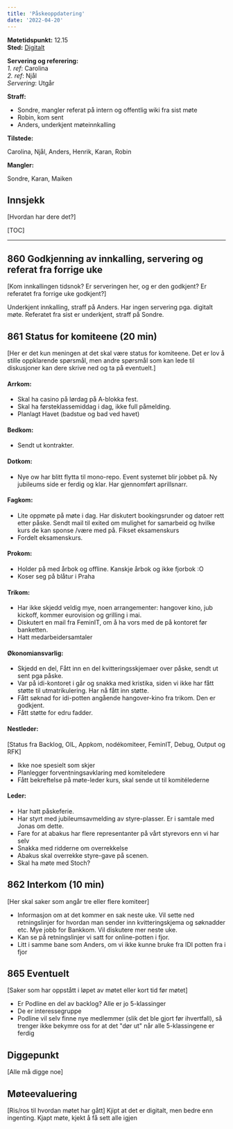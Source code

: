 ```yaml
---
title: 'Påskeoppdatering'
date: '2022-04-20'
---
```


**Møtetidspunkt:** 12.15  
**Sted:** [Digitalt](https://meet.google.com/xky-nucu-kwt)

**Servering og referering:**  
*1. ref*: Carolina  
*2. ref*: Njål  
*Servering*:  Utgår  


**Straff:**  

- Sondre, mangler referat på intern og offentlig wiki fra sist møte
- Robin, kom sent
- Anders, underkjent møteinnkalling

**Tilstede:** 

Carolina, Njål, Anders, Henrik, Karan, Robin

**Mangler:** 

Sondre, Karan, Maiken

## Innsjekk
[Hvordan har dere det?]

[TOC]

- - -

## 860 Godkjenning av innkalling, servering og referat fra forrige uke
[Kom innkallingen tidsnok? Er serveringen her, og er den godkjent? Er referatet fra forrige uke godkjent?]  

Underkjent innkalling, straff på Anders. Har ingen servering pga. digitalt møte.
Referatet fra sist er underkjent, straff på Sondre.

## 861 Status for komiteene (20 min)
[Her er det kun meningen at det skal være status for komiteene. Det er lov å stille oppklarende spørsmål, men andre spørsmål som kan lede til diskusjoner kan dere skrive ned og ta på eventuelt.]

#### Arrkom:
- Skal ha casino på lørdag på A-blokka fest.
- Skal ha førsteklassemiddag i dag, ikke full påmelding.
- Planlagt Havet (badstue og bad ved havet)

#### Bedkom:  
- Sendt ut kontrakter.

#### Dotkom:
- Nye ow har blitt flytta til mono-repo. Event systemet blir jobbet på. Ny jubileums side er ferdig og klar. Har gjennomført aprillsnarr.

#### Fagkom:  
 - Lite oppmøte på møte i dag. Har diskutert bookingsrunder og datoer rett etter påske. Sendt mail til exited om mulighet for samarbeid og hvilke kurs de kan sponse /være med på. Fikset eksamenskurs
- Fordelt eksamenskurs.
#### Prokom:  
- Holder på med årbok og offline. Kanskje årbok og ikke fjorbok :O 
- Koser seg på blåtur i Praha
#### Trikom:  
- Har ikke skjedd veldig mye, noen arrangementer: hangover kino, jub kickoff, kommer eurovision og grilling i mai. 
- Diskutert en mail fra FeminIT, om å ha vors med de på kontoret før banketten. 
- Hatt medarbeidersamtaler

#### Økonomiansvarlig:
- Skjedd en del, Fått inn en del kvitteringsskjemaer over påske, sendt ut sent pga påske.
- Var på idi-kontoret i går og  snakka med kristika, siden vi ikke har fått støtte til utmatrikulering. Har nå fått inn støtte.
- Fått søknad for idi-potten angående hangover-kino fra trikom. Den er godkjent.
- Fått støtte for edru fadder.

#### Nestleder: 
[Status fra Backlog, OIL, Appkom, nodékomiteer, FeminIT, Debug, Output og RFK]
- Ikke noe spesielt som skjer
- Planlegger forventningsavklaring med komiteledere
- Fått bekreftelse på møte-leder kurs, skal sende ut til komitélederne
#### Leder:
- Har hatt påskeferie.
- Har styrt med jubileumsavmelding av styre-plasser. Er i samtale med Jonas om dette.
- Fare for at abakus har flere representanter på vårt styrevors enn vi har selv
- Snakka med ridderne om overrekkelse
- Abakus skal overrekke styre-gave på scenen.
- Skal ha møte med Stoch?

## 862 Interkom (10 min) 
[Her skal saker som angår tre eller flere komiteer]  
- Informasjon om at det kommer en sak neste uke. Vil sette ned retningslinjer for hvordan man sender inn kvitteringskjema og søknadder etc. Mye jobb for Bankkom. Vil diskutere mer neste uke.
- Kan se på retningslinjer vi satt for online-potten i fjor.
- Litt i samme bane som Anders, om vi ikke kunne bruke fra IDI potten fra i fjor

## 865 Eventuelt
[Saker som har oppstått i løpet av møtet eller kort tid før møtet]
- Er Podline en del av backlog? Alle er jo 5-klassinger
- De er interessegruppe
- Podline vil selv finne nye medlemmer (slik det ble gjort før ihvertfall), så trenger ikke bekymre oss for at det "dør ut" når alle 5-klassingene er ferdig

## Diggepunkt
[Alle må digge noe]

## Møteevaluering
[Ris/ros til hvordan møtet har gått]
Kjipt at det er digitalt, men bedre enn ingenting. Kjapt møte, kjekt å få sett alle igjen
